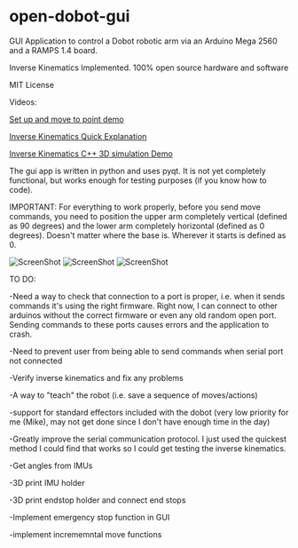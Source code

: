 # open-dobot-gui
GUI Application to control a Dobot robotic arm via an Arduino Mega 2560 and a RAMPS 1.4 board. 

Inverse Kinematics Implemented.
100% open source hardware and software

MIT License


Videos:

[Set up and move to point demo](https://youtu.be/FjHylzeWPgg)

[Inverse Kinematics Quick Explanation](https://youtu.be/Nsgcq8Uz_Vc)

[Inverse Kinematics C++ 3D simulation Demo](https://youtu.be/5oExIlkn5EA)


The gui app is written in python and uses pyqt. It is not yet completely functional, but works enough for testing purposes (if you know how to code). 

IMPORTANT: For everything to work properly, before you send move commands, you need to position the upper arm completely vertical (defined as 90 degrees) and the lower arm completely horizontal (defined as 0 degrees). Doesn't matter where the base is. Wherever it starts is defined as 0.

![ScreenShot](https://raw.githubusercontent.com/mikef522/open-dobot-gui/master/opendobotgui1.PNG)
![ScreenShot](https://raw.githubusercontent.com/mikef522/open-dobot-gui/master/inversekinematicssimulationc%2B%2Bqt.PNG)
![ScreenShot](https://raw.githubusercontent.com/mikef522/open-dobot-gui/master/opendobotgui2.PNG)

TO DO:

-Need a way to check that connection to a port is proper, i.e. when it sends commands it's using the right firmware. Right now, I can connect to other arduinos without the correct firmware or even any old random open port. Sending commands to these ports causes errors and the application to crash.

-Need to prevent user from being able to send commands when serial port not connected

-Verify inverse kinematics and fix any problems

-A way to "teach" the robot (i.e. save a sequence of moves/actions)

-support for standard effectors included with the dobot (very low priority for me (Mike), may not get done since I don't have enough time in the day)

-Greatly improve the serial communication protocol. I just used the quickest method I could find that works so I could get testing the inverse kinematics.

-Get angles from IMUs

-3D print IMU holder

-3D print endstop holder and connect end stops

-Implement emergency stop function in GUI

-implement incrememntal move functions



